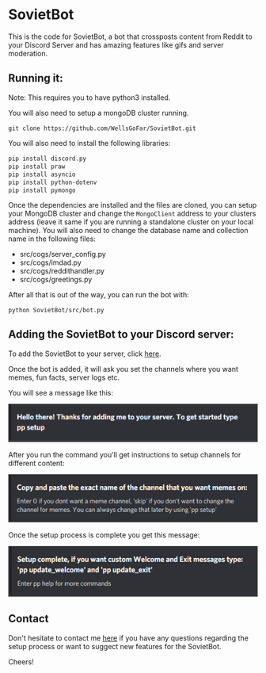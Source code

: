 # SovietBot

This is the code for SovietBot, a bot that crossposts content from Reddit to your Discord Server and has amazing features like gifs and server moderation.

## Running it:

Note: This requires you to have python3 installed.

You will also need to setup a mongoDB cluster running.

```
git clone https://github.com/WellsGoFar/SovietBot.git
```

You will also need to install the following libraries:

```
pip install discord.py
pip install praw
pip install asyncio
pip install python-dotenv
pip install pymongo
```

Once the dependencies are installed and the files are cloned, you can setup your MongoDB cluster and change the `MongoClient` address to your clusters address (leave it same if you are running a standalone cluster on your local machine). You will also need to change the database name and collection name in the following files:

* src/cogs/server_config.py
* src/cogs/imdad.py
* src/cogs/reddithandler.py 
* src/cogs/greetings.py

After all that is out of the way, you can run the bot with:

```
python SovietBot/src/bot.py
```

## Adding the SovietBot to your Discord server:

To add the SovietBot to your server, click [here](https://discord.com/api/oauth2/authorize?client_id=710663310965473302&permissions=8&scope=bot).

Once the bot is added, it will ask you set the channels where you want memes, fun facts, server logs etc.

You will see a message like this:

![first setup message](https://github.com/WellsGoFar/SovietBot/blob/master/img/intro.PNG?raw-true)

After you run the command you'll get instructions to setup channels for different content:

![adding channels](https://github.com/WellsGoFar/SovietBot/blob/master/img/channel.PNG?raw-true)

Once the setup process is complete you get this message:

![complete setup](https://github.com/WellsGoFar/SovietBot/blob/master/img/done.PNG?raw-true)

## Contact

Don't hesitate to contact me [here](https://www.linkedin.com/in/ashwin-bhatnagar/) if you have any questions regarding the setup process or want to suggect new features for the SovietBot.

Cheers!
